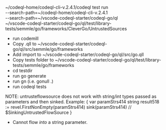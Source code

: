 ~/codeql-home/codeql-cli-v.2.4.1/codeql test run \
        --search-path=~/codeql-home/codeql-cli-v.2.4.1 \
        --search-path=~/vscode-codeql-starter/codeql-go/ql \
        ~/vscode-codeql-starter/codeql-go/ql/test/library-tests/semmle/go/frameworks/CleverGo/UntrustedSources


- run codemill
- Copy .qll to ~/vscode-codeql-starter/codeql-go/ql/src/semmle/go/frameworks
- Add import to ~/vscode-codeql-starter/codeql-go/ql/src/go.qll
- Copy tests folder to ~/vscode-codeql-starter/codeql-go/ql/test/library-tests/semmle/go/frameworks
- cd testdir
- run go generate
- run gn (i.e. gonull .)
- run codeql tests


NOTE: untrusteflowsource does not work with string/int types passed as parameters and then sinked.
Example:
{
	var paramStrs414 string
	result518 := revel.FirstNonEmpty(paramStrs414)
	sink(paramStrs414) // $SinkingUntrustedFlowSource
}
- Cannot flow *into* a string parameter.



